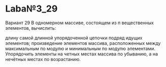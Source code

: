 # Laba№3_29
Вариант 29 В одномерном массиве, состоящем из п вещественных элементов, вычислить:

длину самой длинной упорядоченной цепочки подряд идущих элементов;
произведение элементов массива, расположенных между максимальным по модулю и минимальным по модулю элементами. Упорядочить элементы на четных местах массива по убыванию, а на нечётных местах по возрастанию.
